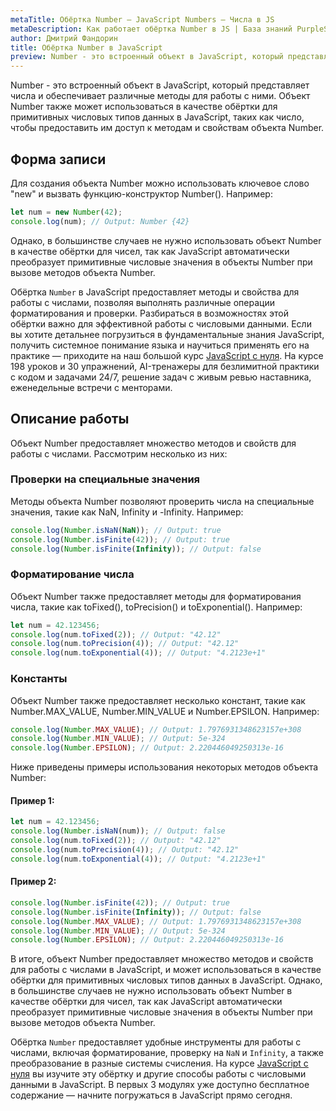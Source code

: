 ```yaml
---
metaTitle: Обёртка Number – JavaScript Numbers – Числа в JS
metaDescription: Как работает обёртка Number в JS | База знаний PurpleSchool
author: Дмитрий Фандорин
title: Обёртка Number в JavaScript
preview: Number - это встроенный объект в JavaScript, который представляет числа и обеспечивает различные методы для работы с ними...
---
```


Number - это встроенный объект в JavaScript, который представляет числа и обеспечивает различные методы для работы с ними. Объект Number также может использоваться в качестве обёртки для примитивных числовых типов данных в JavaScript, таких как число, чтобы предоставить им доступ к методам и свойствам объекта Number.

## Форма записи

Для создания объекта Number можно использовать ключевое слово "new" и вызвать функцию-конструктор Number(). Например:

```javascript
let num = new Number(42);
console.log(num); // Output: Number {42}
```

Однако, в большинстве случаев не нужно использовать объект Number в качестве обёртки для чисел, так как JavaScript автоматически преобразует примитивные числовые значения в объекты Number при вызове методов объекта Number.

Обёртка `Number` в JavaScript предоставляет методы и свойства для работы с числами, позволяя выполнять различные операции форматирования и проверки. Разбираться в возможностях этой обёртки важно для эффективной работы с числовыми данными. Если вы хотите детальнее погрузиться в фундаментальные знания JavaScript, получить системное понимание языка и научиться применять его на практике — приходите на наш большой курс [JavaScript с нуля](https://purpleschool.ru/course/javascript-basics?utm_source=knowledgebase&utm_medium=text&utm_campaign=obertka-number-v-javascript). На курсе 198 уроков и 30 упражнений, AI-тренажеры для безлимитной практики с кодом и задачами 24/7, решение задач с живым ревью наставника, еженедельные встречи с менторами.

## Описание работы

Объект Number предоставляет множество методов и свойств для работы с числами. Рассмотрим несколько из них:

### Проверки на специальные значения

Методы объекта Number позволяют проверить числа на специальные значения, такие как NaN, Infinity и -Infinity. Например:

```javascript
console.log(Number.isNaN(NaN)); // Output: true
console.log(Number.isFinite(42)); // Output: true
console.log(Number.isFinite(Infinity)); // Output: false
```

### Форматирование числа

Объект Number также предоставляет методы для форматирования числа, такие как toFixed(), toPrecision() и toExponential(). Например:

```javascript
let num = 42.123456;
console.log(num.toFixed(2)); // Output: "42.12"
console.log(num.toPrecision(4)); // Output: "42.12"
console.log(num.toExponential(4)); // Output: "4.2123e+1"
```

### Константы
Объект Number также предоставляет несколько констант, такие как Number.MAX_VALUE, Number.MIN_VALUE и Number.EPSILON. Например:

```javascript
console.log(Number.MAX_VALUE); // Output: 1.7976931348623157e+308
console.log(Number.MIN_VALUE); // Output: 5e-324
console.log(Number.EPSILON); // Output: 2.220446049250313e-16
```

Ниже приведены примеры использования некоторых методов объекта Number:

#### Пример 1:

```javascript
let num = 42.123456;
console.log(Number.isNaN(num)); // Output: false
console.log(num.toFixed(2)); // Output: "42.12"
console.log(num.toPrecision(4)); // Output: "42.12"
console.log(num.toExponential(4)); // Output: "4.2123e+1"
```

#### Пример 2:

```javascript
console.log(Number.isFinite(42)); // Output: true
console.log(Number.isFinite(Infinity)); // Output: false
console.log(Number.MAX_VALUE); // Output: 1.7976931348623157e+308
console.log(Number.MIN_VALUE); // Output: 5e-324
console.log(Number.EPSILON); // Output: 2.220446049250313e-16
```

В итоге, объект Number предоставляет множество методов и свойств для работы с числами в JavaScript, и может использоваться в качестве обёртки для примитивных числовых типов данных в JavaScript. Однако, в большинстве случаев не нужно использовать объект Number в качестве обёртки для чисел, так как JavaScript автоматически преобразует примитивные числовые значения в объекты Number при вызове методов объекта Number.

Обёртка `Number` предоставляет удобные инструменты для работы с числами, включая форматирование, проверку на `NaN` и `Infinity`, а также преобразование в разные системы счисления. На курсе [JavaScript с нуля](https://purpleschool.ru/course/javascript-basics?utm_source=knowledgebase&utm_medium=text&utm_campaign=obertka-number-v-javascript) вы изучите эту обёртку и другие способы работы с числовыми данными в JavaScript. В первых 3 модулях уже доступно бесплатное содержание — начните погружаться в JavaScript прямо сегодня.
